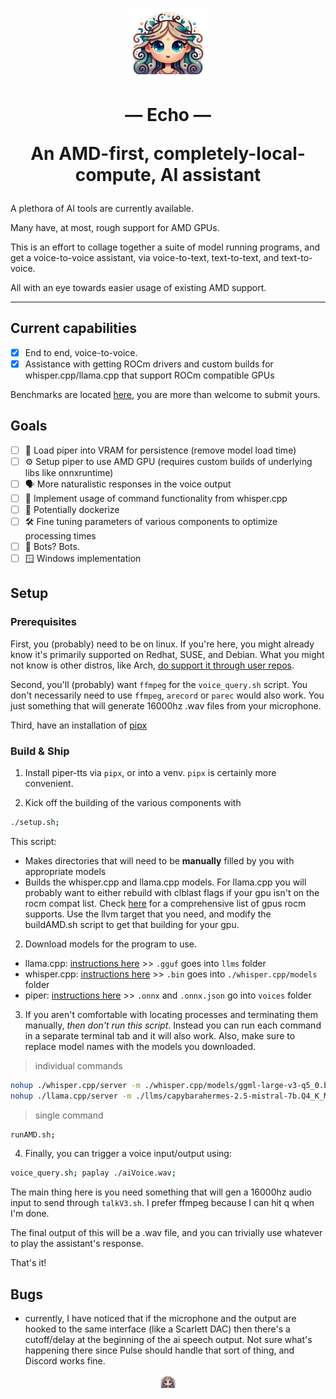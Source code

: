 <p align="center">
  <img height=auto width=25% src="https://github.com/JohnnySn0w/Echo/blob/master/mascot_images/Echo.png" alt="Emoji Oread, Echo"/>
</p>

<div height=auto width=2em>
  <h1 align="center">— Echo —<p>An AMD-first, completely-local-compute, AI assistant</p></h1>
</div>

A plethora of AI tools are currently available.

Many have, at most, rough support for AMD GPUs.

This is an effort to collage together a suite of model running programs, and get a voice-to-voice assistant, via voice-to-text, text-to-text, and text-to-voice.

All with an eye towards easier usage of existing AMD support.

---
## Current capabilities
- [x] End to end, voice-to-voice.
- [x] Assistance with getting ROCm drivers and custom builds for whisper.cpp/llama.cpp that support ROCm compatible GPUs

Benchmarks are located [here](https://github.com/JohnnySn0w/Echo/blob/master/benchmarks), you are more than welcome to submit yours.

## Goals
- [ ] 🏃 Load piper into VRAM for persistence (remove model load time)
- [ ] ⚙️ Setup piper to use AMD GPU (requires custom builds of underlying libs like onnxruntime)
- [ ] 🗣️ More naturalistic responses in the voice output
- [ ] 📝 Implement usage of command functionality from whisper.cpp
- [ ] 💾 Potentially dockerize
- [ ] 🛠️ Fine tuning parameters of various components to optimize processing times
- [ ] 🤖 Bots? Bots.
- [ ] 🪟 Windows implementation

## Setup

### Prerequisites
First, you (probably) need to be on linux. If you're here, you might already know it's primarily supported on Redhat, SUSE, and Debian. What you might not know is other distros, like Arch, [do support it through user repos](https://github.com/rocm-arch/rocm-arch).

Second, you'll (probably) want `ffmpeg` for the `voice_query.sh` script. You don't necessarily need to use `ffmpeg`, `arecord` or `parec` would also work. You just something that will generate 16000hz .wav files from your microphone.

Third, have an installation of [pipx](https://github.com/pypa/pipx?tab=readme-ov-file#install-pipx)


### Build & Ship
1. Install piper-tts via `pipx`, or into a venv. `pipx` is certainly more convenient.

1. Kick off the building of the various components with
```sh
./setup.sh;
```
This script:
- Makes directories that will need to be **manually** filled by you with appropriate models
- Builds the whisper.cpp and llama.cpp models. For llama.cpp you will probably want to either rebuild with clblast flags if your gpu isn't on the rocm compat list. Check [here](https://docs.amd.com/en/docs-5.4.3/release/gpu_os_support.html#gpu-support-table) for a comprehensive list of gpus rocm supports. Use the llvm target that you need, and modify the buildAMD.sh script to get that building for your gpu.


2. Download models for the program to use.
  - llama.cpp: [instructions here](https://github.com/ggerganov/llama.cpp/blob/master/README.md#obtaining-and-using-the-facebook-llama-2-model) >> `.gguf` goes into `llms` folder
  - whisper.cpp: [instructions here](https://github.com/ggerganov/whisper.cpp/blob/master/models/README.md) >> `.bin` goes into `./whisper.cpp/models` folder
  - piper: [instructions here](https://github.com/rhasspy/piper/blob/master/README.md#usage) >> `.onnx` and `.onnx.json` go into `voices` folder


3. If you aren't comfortable with locating processes and terminating them manually, *then don't run this script*. Instead you can run each command in a separate terminal tab and it will also work. Also, make sure to replace model names with the models you downloaded.

> individual commands
```sh
nohup ./whisper.cpp/server -m ./whisper.cpp/models/ggml-large-v3-q5_0.bin --port 6666 --no-timestamps > ./whisper.cpp/whisper.log &
nohup ./llama.cpp/server -m ./llms/capybarahermes-2.5-mistral-7b.Q4_K_M.gguf -ngl 1000 --port 7777 > ./llama.cpp/llama.log &
```
> single command
```sh
runAMD.sh;
```




4. Finally, you can trigger a voice input/output using:
```sh
voice_query.sh; paplay ./aiVoice.wav;
```
The main thing here is you need something that will gen a 16000hz audio input to send through `talkV3.sh`. I prefer ffmpeg because I can hit q when I'm done. 

The final output of this will be a .wav file, and you can trivially use whatever to play the assistant's response.

That's it!



## Bugs
- currently, I have noticed that if the microphone and the output are hooked to the same interface (like a Scarlett DAC) then there's a cutoff/delay at the beginning of the ai speech output. Not sure what's happening there since Pulse should handle that sort of thing, and Discord works fine.

<p align="center">
  <img height=auto width=5% src="https://github.com/JohnnySn0w/Echo/blob/master/mascot_images/Echo.png" alt="Emoji Oread, Echo"/>
</p>
